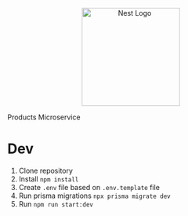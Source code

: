 <p align="center">
  <a href="http://nestjs.com/" target="blank"><img src="https://nestjs.com/img/logo-small.svg" width="200" alt="Nest Logo" /></a>
</p>

Products Microservice

# Dev

1. Clone repository
2. Install `npm install`
3. Create `.env` file based on `.env.template` file
4. Run prisma migrations `npx prisma migrate dev`
5. Run `npm run start:dev`
